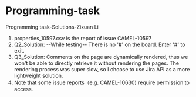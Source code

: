 # Programming-task
Programming task-Solutions-Zixuan Li

1. properties_10597.csv is the report of issue CAMEL-10597
2. Q2_Solution: --While testing-- There is no '#' on the board. Enter '#' to exit.
3. Q3_Solution: Comments on the page are dynamically rendered, thus we won't be able to directly retrieve it without rendering the pages. The rendering process was super slow, so I choose to use Jira API as a more lightweight solution.
4. Note that some issue reports（e.g. CAMEL-10630) require permission to access.
